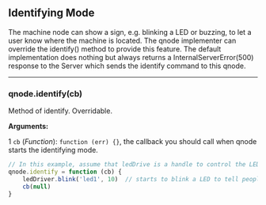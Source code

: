 ## Identifying Mode

The machine node can show a sign, e.g. blinking a LED or buzzing, to let a user know where the machine is located. The qnode implementer can override the identify() method to provide this feature. The default implementation does nothing but always returns a InternalServerError(500) response to the Server which sends the identify command to this qnode.

***********************************************

### qnode.identify(cb)
Method of identify. Overridable.

**Arguments:**

1 `cb` (_Function_): `function (err) {}`, the callback you should call when qnode starts the identifying mode.

```js
// In this example, assume that ledDrive is a handle to control the LED.
qnode.identify = function (cb) {
    ledDriver.blink('led1', 10)  // starts to blink a LED to tell people where it is
    cb(null)
}
```
